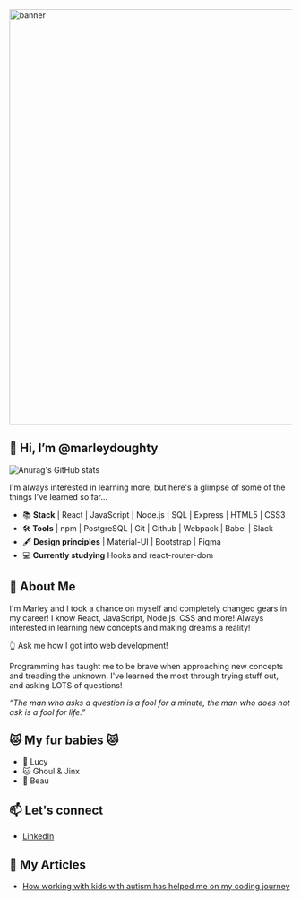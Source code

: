 <img width="741" alt="banner" src="https://user-images.githubusercontent.com/90815506/151240520-c8eae335-4347-4eb2-9863-21c8b0a7442c.png">

## 👋 Hi, I’m @marleydoughty


![Anurag's GitHub stats](https://github-readme-stats.vercel.app/api?username=marleydoughty&hide=stars,issues&theme=buefy&show_icons=true)

I'm always interested in learning more, but here's a glimpse of some of the things I've learned so far...

- 📚 **Stack** | React | JavaScript | Node.js | SQL | Express | HTML5 | CSS3 
- 🛠️ **Tools** | npm | PostgreSQL | Git | Github | Webpack | Babel | Slack 
- 🖋️ **Design principles** | Material-UI | Bootstrap | Figma
- 💻 **Currently studying** Hooks and react-router-dom

## 💬 About Me

I'm Marley and I took a chance on myself and completely changed gears in my career! I know React, JavaScript, Node.js, CSS and more! Always interested in learning new concepts and making dreams a reality!

👆 Ask me how I got into web development!

Programming has taught me to be brave when approaching new concepts and treading the unknown. I've learned the most through trying stuff out, and asking LOTS of questions! 

*“The man who asks a question is a fool for a minute, the man who does not ask is a fool for life.”*

## 😻 My fur babies 😻

- 🐶 Lucy 
- 🐱 Ghoul & Jinx
- 🐠 Beau 

## 📫 Let's connect

- [LinkedIn](https://www.linkedin.com/in/marley-doughty/)

## 📰 My Articles

- [How working with kids with autism has helped me on my coding journey](https://www.linkedin.com/pulse/how-working-kids-autism-has-helped-me-my-coding-journey-doughty/)


<!---
marleydoughty/marleydoughty is a ✨ special ✨ repository because its `README.md` (this file) appears on your GitHub profile.
You can click the Preview link to take a look at your changes.
--->
